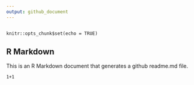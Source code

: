 ```yaml
---
output: github_document
---
```

```{r}

```

```{r setup, include=FALSE}
knitr::opts_chunk$set(echo = TRUE)
```

## R Markdown

This is an R Markdown document that generates a github readme.md file.

```{r}
1+1
```